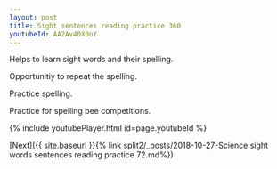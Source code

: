 ```yaml
---
layout: post
title: Sight sentences reading practice 360
youtubeId: AA2Av40X0oY
---
```

 
 
Helps to learn sight words and their spelling.

Opportunitiy to repeat the spelling. 

Practice spelling. 
 
Practice for spelling bee competitions. 
 
{% include youtubePlayer.html id=page.youtubeId %}
 
 

[Next]({{ site.baseurl }}{% link  split2/_posts/2018-10-27-Science sight words sentences reading practice 72.md%})
 
